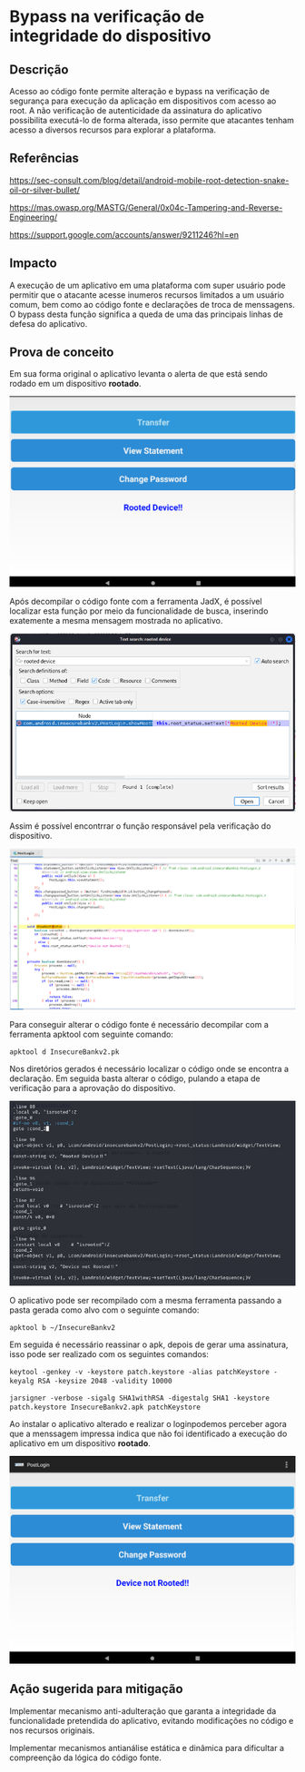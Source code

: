 # Bypass na verificação de integridade do dispositivo

## Descrição

Acesso ao código fonte permite alteração e bypass na verificação de segurança para execução da aplicação em dispositivos com acesso ao root. A não verificação de autenticidade da assinatura do aplicativo possibilita executá-lo de forma alterada, isso permite que atacantes tenham acesso a diversos recursos para explorar a plataforma.

## Referências

https://sec-consult.com/blog/detail/android-mobile-root-detection-snake-oil-or-silver-bullet/

https://mas.owasp.org/MASTG/General/0x04c-Tampering-and-Reverse-Engineering/

https://support.google.com/accounts/answer/9211246?hl=en


## Impacto

A execução de um aplicativo em uma plataforma com super usuário pode permitir que o atacante acesse inumeros recursos limitados a um usuário comum, bem como ao código fonte e declarações de troca de menssagens. O bypass desta função significa a queda de uma das principais linhas de defesa do aplicativo.

## Prova de conceito

Em sua forma original o aplicativo levanta o alerta de que está sendo rodado em um dispositivo **rootado**. 

![rooted_device](.img/rooted_device.png)

Após decompilar o código fonte com a ferramenta JadX, é possível localizar esta função por meio da funcionalidade de busca, inserindo exatemente a mesma mensagem mostrada no aplicativo.

![msg_root](.img/msg_root.png)

Assim é possível encontrrar o função responsável pela verificação do dispositivo.

![func_root](.img/func_root.png)

Para conseguir alterar o código fonte é necessário decompilar com a ferramenta apktool com seguinte comando:

```
apktool d InsecureBankv2.pk
```
Nos diretórios gerados é necessário localizar o código onde se encontra a declaração. Em seguida basta alterar o código, pulando a etapa de verificação para a aprovação do dispositivo.

![code_root](.img/code_root.png)

O aplicativo pode ser recompilado com a mesma ferramenta passando a pasta gerada como alvo com o seguinte comando:

```
apktool b ~/InsecureBankv2
```

Em seguida é necessário reassinar o apk, depois de gerar uma assinatura, isso pode ser realizado com os seguintes comandos:

```
keytool -genkey -v -keystore patch.keystore -alias patchKeystore -keyalg RSA -keysize 2048 -validity 10000 
```

```
jarsigner -verbose -sigalg SHA1withRSA -digestalg SHA1 -keystore patch.keystore InsecureBankv2.apk patchKeystore
```

Ao instalar o aplicativo alterado e realizar o loginpodemos perceber agora que a menssagem impressa indica que não foi identificado a execução do aplicativo em um dispositivo **rootado**.

![not_rooted](.img/not_rooted.png)


## Ação sugerida para mitigação

Implementar mecanismo anti-adulteração que garanta a integridade da funcionalidade pretendida do aplicativo, evitando modificações no código e nos recursos originais.

Implementar mecanismos antianálise estática e dinâmica para dificultar a compreenção da lógica do código fonte.
